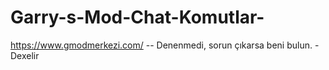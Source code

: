 # Garry-s-Mod-Chat-Komutlar-
https://www.gmodmerkezi.com/  -- Denenmedi, sorun çıkarsa beni bulun. - Dexelir
